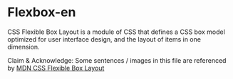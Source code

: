 # Flexbox-en

CSS Flexible Box Layout is a module of CSS that defines a CSS box model optimized for user interface design, and the layout of items in one dimension.

Claim & Acknowledge: Some sentences / images in this file are referenced by [MDN CSS Flexible Box Layout](https://parg.co/UVS)

